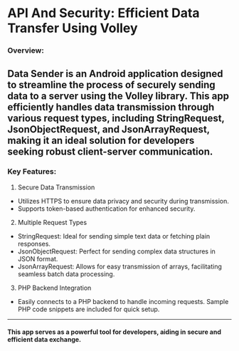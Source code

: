 # API And Security: Efficient Data Transfer Using Volley

### Overview:

Data Sender is an Android application designed to streamline the process of securely sending data
to a server using the Volley library. This app efficiently handles data transmission through various
request types, including StringRequest, JsonObjectRequest, and JsonArrayRequest, making it an ideal
solution for developers seeking robust client-server communication.
---

### Key Features:

1. Secure Data Transmission

* Utilizes HTTPS to ensure data privacy and security during transmission.
* Supports token-based authentication for enhanced security.

2. Multiple Request Types
* StringRequest: Ideal for sending simple text data or fetching plain responses.
* JsonObjectRequest: Perfect for sending complex data structures in JSON format.
* JsonArrayRequest: Allows for easy transmission of arrays, facilitating seamless batch data processing.
3. PHP Backend Integration
* Easily connects to a PHP backend to handle incoming requests. Sample PHP code snippets are included for quick setup.
---
#### This app serves as a powerful tool for developers, aiding in secure and efficient data exchange.
